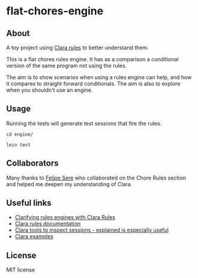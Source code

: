 # flat-chores-engine

## About

A toy project using [Clara rules](http://www.clara-rules.org/) to better understand them. 

This is a flat chores rules engine. It has as a comparison a conditional version of the same program not using the rules.

The aim is to show scenarios when using a rules engine can help, and how it compares to straight forward conditionals.
The aim is also to explore when you shouldn't use an engine. 

## Usage

Running the tests will generate test sessions that fire the rules.
```
cd engine/

lein test
```

## Collaborators

Many thanks to [Felipe Sere](https://github.com/felipesere) who collaborated on the Chore Rules section and helped me deepen my understanding of Clara. 



## Useful links 

* [Clarifying rules engines with Clara Rules](http://www.metasimple.org/2017/02/28/clarifying-rules-engines.html)
* [Clara rules documentation](http://www.clara-rules.org/apidocs/0.9.0/clojure/clara.rules.html)
* [Clara tools to inspect sessions - explained is especially useful](http://www.clara-rules.org/apidocs/0.13.0-RC4/clojure/clara.tools.inspect.html)
* [Clara examples](https://github.com/cerner/clara-examples)

## License
MIT license 


